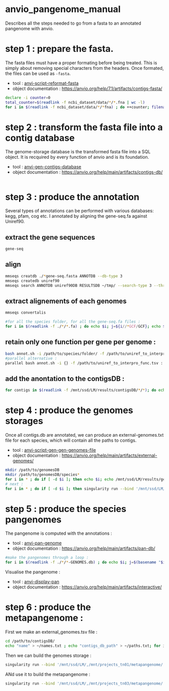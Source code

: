 # anvio_pangenome_manual
Describes all the steps needed to go from a fasta to an annotated pangenome with anvio.

# step 1 : prepare the fasta.

The fasta files must have a proper formating before being treated. This is simply about removing special characters from the headers. Once formated, the files can be used as `-fasta`.

* tool : [anvi-script-reformat-fasta](https://anvio.org/help/7.1/programs/anvi-script-reformat-fasta/)
* object documentation : https://anvio.org/help/7.1/artifacts/contigs-fasta/

```bash
declare -i counter=0
total_counter=$(readlink -f ncbi_dataset/data/*/*.fna | wc -l)
for i in $(readlink -f ncbi_dataset/data/*/*fna) ; do ++counter; filename="${i###/}"; echo -e "$counter/$total_counter" ; singularity run anvio7.sif anvi-script-reformat-fasta -f $i -o ncbi_datasets/$filename --simplify-names --seq-type NT; cat ncbi_datasets/$filename >> ncbi_datasets/BigFasta.fasta ; done
```


# step 2 : transform the fasta file into a contig database

The genome-storage database is the transformed fasta file into a SQL object. It is recquired by every function of anvio and is its foundation.

* tool : [anvi-gen-contigs-database](https://anvio.org/help/main/programs/anvi-gen-contigs-database/)
* object documentation : https://anvio.org/help/main/artifacts/contigs-db/

```bash
```

# step 3 : produce the annotation

Several types of annotations can be performed with various databases: kegg, pfam, cog etc.
I annotated by aligning the gene-seq.fa against Uniref90.

## extract the gene sequences

```bash
gene-seq
```

## align

```bash
mmseqs creatdb ./*gene-seq.fasta ANNOTDB --db-type 3
mmseqs createdb uniref90
mmseqs search ANNOTDB uniref90DB RESULTSDB ~/tmp/ --search-type 3 --threads 120 blablabla 
```

## extract alignements of each genomes 

```bash
mmseqs convertalis 
```

```bash
#for all the species folder, for all the gene-seq.fa files :
for i in $(readlink -f ./*/*.fa) ; do echo $i; j=${i//*GCF/GCF}; echo $j; k=${i//gene-seq.fa/align.m8}; echo $k; if [ ! -f "$k" ] ; then grep -F "$j" ./RESULTS_4_ANNOT/annot_results.m8 > "$k"; fi; done
```

## retain only one function per gene per genome :

```bash
bash annot.sh -i /path/to/species/folder/ -f /path/to/uniref_to_interpro_func.tsv 
#parallel alternative :
parallel bash annot.sh -i {} -f /path/to/uniref_to_interpro_func.tsv ::: $(readlink -f /path/to/species/folder*)
```

## add the anontation to the contigsDB :

```bash
for contigs in $(readlink -f /mnt/ssd/LM/results/contigsDB/*/*); do echo $contigs; i=${contigs//\/mnt\/ssd\/LM\/results\/contigsDB\//\/mnt\/projects_tn01\/metapangenome\/DATA\/results\/gene-fasta\/}; echo "$i"; functions=${i//-CONTIGS.db/_functions.tsv}; echo "$functions"; singularity run --bind '/mnt/ssd/LM/,/mnt/projects_tn01/metapangenome/' /mnt/projects_tn01/metapangenome/tools/anvio7.sif anvi-import-functions -i "$functions" -c "$contigs" --drop-previous-annotations ; done
```

# step 4 : produce the genomes storages 

Once all contigs.db are annotated, we can produce an external-genomes.txt file for each species, which will contain all the paths to contigs.

* tool : [anvi-script-gen-gen-genomes-file](https://anvio.org/help/main/programs/anvi-script-gen-genomes-file/)
* object documentation : https://anvio.org/help/main/artifacts/external-genomes/

```bash
mkdir /path/to/genomesDB
mkdir /path/to/genomesDB/species*
for i in * ; do if [ -d $i ]; then echo $i; echo /mnt/ssd/LM/results/genomesDB/"$i"/external_genomes.txt; echo "name" > ~/names.txt ; echo "contigs_db_path" > ~/paths.txt; for j in $(readlink -fe "$i"/*CONTIGS.db); do echo "$j" >> ~/paths.txt; name=$(basename "$j"); echo "$name" >> ~/names.txt; sed -i 's/-CONTIGS\.db//g;s/[-\.]/_/g' ~/names.txt ; paste ~/names.txt ~/paths.txt > /mnt/ssd/LM/results/genomesDB/"$i"/external_genomes.txt ; done ; fi ; done
# next :
for i in * ; do if [ -d $i ]; then singularity run --bind '/mnt/ssd/LM/,/mnt/projects_tn01/metapangenome/' /mnt/projects_tn01/metapangenome/tools/anvio7.sif anvi-gen-genomes-storage -o /mnt/ssd/LM/results/genomesDB/"$i"-GENOMES.db -e /mnt/ssd/LM/results/genomesDB/"$i"/external_genomes.txt ; fi ; done
```

# step 5 : produce the species pangenomes

The pangenome is computed with the annotations :

* tool : [anvi-pan-genome](https://anvio.org/help/main/programs/anvi-pan-genome/)
* object documentation : https://anvio.org/help/main/artifacts/pan-db/

```bash
#make the pangenomes through a loop :
for i in $(readlink -f ./*/*-GENOMES.db) ; do echo $i; j=$(basename "$i"); singularity run --bind '/mnt/ssd/LM/,/mnt/projects_tn03/metapangenome/' /mnt/projects_tn03/metapangenome/tools/anvio7.sif anvi-pan-genome --genomes-storage "$i" --project-name "${j//-GENOMES\.db/_pangenome}" ; done
```

Visualise the pangenome :

* tool : [anvi-display-pan](https://anvio.org/help/main/programs/anvi-display-pan/)
* object documentation : https://anvio.org/help/main/artifacts/interactive/

# step 6 : produce the metapangenome :

First we make an external_genomes.tsv file :

```bash
cd /path/to/contigsDB/
echo "name" > ~/names.txt ; echo "contigs_db_path" > ~/paths.txt; for i in * ; do if [ -d $i ]; then echo $i; for j in $(readlink -fe "$i"/*CONTIGS.db); do echo "$j" >> ~/paths.txt; name=$(basename "$j"); echo "$i"_"$name" >> ~/names.txt; sed -i 's/-CONTIGS\.db//g;s/[-\.]/_/g' ~/names.txt ; done ; fi ; done ; paste ~/names.txt ~/paths.txt > /mnt/ssd/LM/results/genomesDB/ALL_external_genomes.txt
```

Then we can build the genomes storage : 

```bash
singularity run --bind '/mnt/ssd/LM/,/mnt/projects_tn01/metapangenome/' /mnt/projects_tn01/metapangenome/tools/anvio7.sif anvi-gen-genomes-storage -o /mnt/ssd/LM/results/genomesDB/ALL-GENOMES.db -e /mnt/ssd/LM/results/genomesDB/ALL_external_genomes.txt
```

ANd use it to build the metapangenome :

```bash
singularity run --bind '/mnt/ssd/LM/,/mnt/projects_tn03/metapangenome/' /mnt/projects_tn03/metapangenome/tools/anvio7.sif anvi-pan-genome --genomes-storage "$i" --project-name "${j//-GENOMES\.db/_pangenome}"
```

